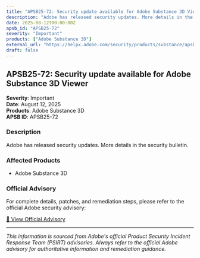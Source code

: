 ```yaml
---
title: "APSB25-72: Security update available for Adobe Substance 3D Viewer"
description: "Adobe has released security updates. More details in the security bulletin."
date: 2025-08-12T00:00:00Z
apsb_id: "APSB25-72"
severity: "Important"
products: ["Adobe Substance 3D"]
external_url: "https://helpx.adobe.com/security/products/substance/apsb25-72.html"
draft: false
---
```


## APSB25-72: Security update available for Adobe Substance 3D Viewer

**Severity**: Important  
**Date**: August 12, 2025  
**Products**: Adobe Substance 3D  
**APSB ID**: APSB25-72

### Description

Adobe has released security updates. More details in the security bulletin.

### Affected Products

- Adobe Substance 3D


### Official Advisory

For complete details, patches, and remediation steps, please refer to the official Adobe security advisory:

[🔗 View Official Advisory](https://helpx.adobe.com/security/products/substance/apsb25-72.html)

---

*This information is sourced from Adobe's official Product Security Incident Response Team (PSIRT) advisories. Always refer to the official Adobe advisory for authoritative information and remediation guidance.*
